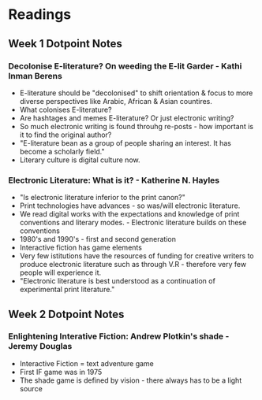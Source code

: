# Readings

## Week 1 Dotpoint Notes

### Decolonise E-literature? On weeding the E-lit Garder - Kathi Inman Berens

- E-literature should be "decolonised" to shift orientation & focus to more diverse perspectives like Arabic, African & Asian countires.
- What colonises E-literature?
- Are hashtages and memes E-literature? Or just electronic writing?
- So much electronic writing is found throuhg re-posts - how important is it to find the original author?
- "E-literature bean as a group of people sharing an interest. It has become a scholarly field." 
- Literary culture is digital culture now.


### Electronic Literature: What is it? - Katherine N. Hayles
 
- "Is electronic literature inferior to the print canon?"
- Print technologies have advances - so was/will electronic literature.
- We read digital works with the expectations and knowledge of print conventions and literary modes. - Electronic literature builds on these conventions
- 1980's and 1990's - first and second generation
- Interactive fiction has game elements
- Very few istitutions have the resources of funding for creative writers to produce electronic literature such as through V.R - therefore very few people will experience it. 
- "Electronic literature is best understood as a continuation of experimental print literature." 

## Week 2 Dotpoint Notes

### Enlightening Interative Fiction: Andrew Plotkin's shade - Jeremy Douglas

- Interactive Fiction = text adventure game
- First IF game was in 1975
- The shade game is defined by vision - there always has to be a light source
